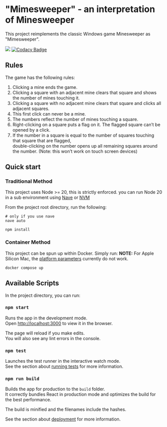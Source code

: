 # "Mimesweeper" - an interpretation of Minesweeper

This project reimplements the classic Windows game Minesweeper as "Mimesweeper".

![](https://codebuild.us-east-1.amazonaws.com/badges?uuid=eyJlbmNyeXB0ZWREYXRhIjoidWVmUGxlaDA5WW9INTIrcWJVTlNzdjUrNDVBc2JGTUplRW8zTVpTd3NBaS9EcURRMmsrcXVCNHBseVMxeE92VUpOV2VXNXZVdjNTQ3lsODlLbS8zbVRvPSIsIml2UGFyYW1ldGVyU3BlYyI6IkN1SkpaaXJwMFVpdHRtZk0iLCJtYXRlcmlhbFNldFNlcmlhbCI6MX0%3D\&branch=main)
[![Codacy Badge](https://app.codacy.com/project/badge/Grade/7f232e5661e64dbd88d552909f0d1d4f)](https://app.codacy.com/gh/gcko/mimesweeper/dashboard?utm_source=gh\&utm_medium=referral\&utm_content=\&utm_campaign=Badge_grade)

## Rules

The game has the following rules:

1. Clicking a mine ends the game.
2. Clicking a square with an adjacent mine clears that square and shows the
   number of mines touching it.
3. Clicking a square with no adjacent mine clears that square and clicks all
   adjacent squares.
4. This first click can never be a mine.
5. The numbers reflect the number of mines touching a square.
6. Right-clicking on a square puts a flag on it. The flagged square can’t be
   opened by a click.
7. If the number in a square is equal to the number of squares touching that
   square that are flagged, \
   double-clicking on the number opens up all remaining squares around the
   number. (Note: this won’t work on touch screen devices)

## Quick start

### Traditional Method

This project uses Node >= 20, this is strictly enforced. you can run Node 20 in
a sub environment
using [Nave](https://github.com/isaacs/nave)
or [NVM](https://github.com/nvm-sh/nvm)

From the project root directory, run the following:

```shell
# only if you use nave
nave auto
```

```shell
npm install
```

### Container Method

This project can be spun up within Docker. Simply run:
**NOTE:** For Apple Silicon Mac,
the [platform parameters](https://stackoverflow.com/questions/65612411/forcing-docker-to-use-linux-amd64-platform-by-default-on-macos)
currently do not work.

```shell
docker compose up
```

## Available Scripts

In the project directory, you can run:

### `npm start`

Runs the app in the development mode.\
Open <http://localhost:3000> to view it in the browser.

The page will reload if you make edits.\
You will also see any lint errors in the console.

### `npm test`

Launches the test runner in the interactive watch mode.\
See the section
about [running tests](https://facebook.github.io/create-react-app/docs/running-tests)
for more information.

### `npm run build`

Builds the app for production to the `build` folder.\
It correctly bundles React in production mode and optimizes the build for the
best performance.

The build is minified and the filenames include the hashes.

See the section
about [deployment](https://facebook.github.io/create-react-app/docs/deployment)
for more information.
